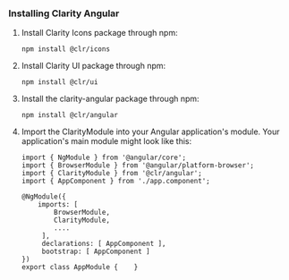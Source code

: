 ### Installing Clarity Angular

1.  Install Clarity Icons package through npm:

    ```
    npm install @clr/icons
    ```

2.  Install Clarity UI package through npm:

    ```
    npm install @clr/ui
    ```

3.  Install the clarity-angular package through npm:

    ```
    npm install @clr/angular
    ```

4.  Import the ClarityModule into your Angular application's module. Your application's main module might look like this:

    ```
    import { NgModule } from '@angular/core';
    import { BrowserModule } from '@angular/platform-browser';
    import { ClarityModule } from '@clr/angular';
    import { AppComponent } from './app.component';

    @NgModule({
        imports: [
            BrowserModule,
            ClarityModule,
            ....
         ],
         declarations: [ AppComponent ],
         bootstrap: [ AppComponent ]
    })
    export class AppModule {    }
    ```
